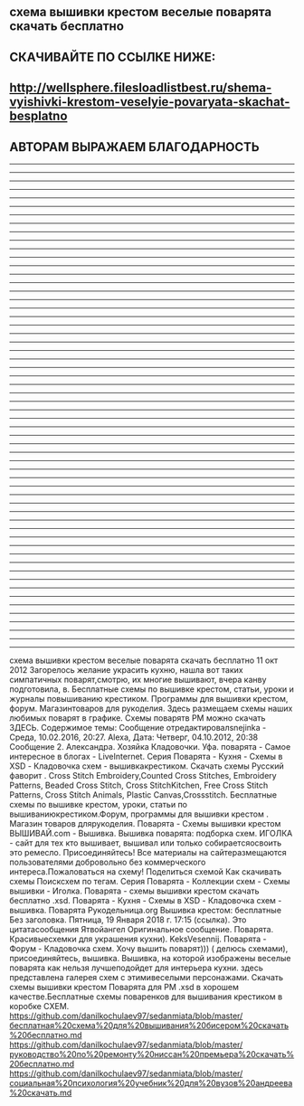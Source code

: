 схема вышивки крестом веселые поварята скачать бесплатно
--------------------------------------------------
СКАЧИВАЙТЕ ПО ССЫЛКЕ НИЖЕ:
--------------------------------------------------
http://wellsphere.filesloadlistbest.ru/shema-vyishivki-krestom-veselyie-povaryata-skachat-besplatno
--------------------------------------------------
АВТОРАМ ВЫРАЖАЕМ БЛАГОДАРНОСТЬ
--------------------------------------------------
--------------------------------------------------
--------------------------------------------------
--------------------------------------------------
--------------------------------------------------
--------------------------------------------------
--------------------------------------------------
--------------------------------------------------
--------------------------------------------------
--------------------------------------------------
--------------------------------------------------
--------------------------------------------------
--------------------------------------------------
--------------------------------------------------
--------------------------------------------------
--------------------------------------------------
--------------------------------------------------
--------------------------------------------------
--------------------------------------------------
--------------------------------------------------
--------------------------------------------------
--------------------------------------------------
--------------------------------------------------
--------------------------------------------------
--------------------------------------------------
--------------------------------------------------
--------------------------------------------------
--------------------------------------------------
--------------------------------------------------
--------------------------------------------------
--------------------------------------------------
--------------------------------------------------
--------------------------------------------------
--------------------------------------------------
--------------------------------------------------
--------------------------------------------------
--------------------------------------------------
--------------------------------------------------
--------------------------------------------------
--------------------------------------------------
--------------------------------------------------
--------------------------------------------------
--------------------------------------------------
--------------------------------------------------
--------------------------------------------------
--------------------------------------------------
--------------------------------------------------
--------------------------------------------------
--------------------------------------------------
--------------------------------------------------
--------------------------------------------------
--------------------------------------------------
--------------------------------------------------
--------------------------------------------------
--------------------------------------------------
--------------------------------------------------
--------------------------------------------------
--------------------------------------------------
--------------------------------------------------
схема вышивки крестом веселые поварята скачать бесплатно 11 окт 2012  Загорелось желание украсить кухню, нашла вот таких симпатичных поварят,смотрю, их многие вышивают, вчера канву подготовила, в. Бесплатные схемы по вышивке крестом, статьи, уроки и журналы повышиванию крестиком. Программы для вышивки крестом, форум. Магазинтоваров для рукоделия. Здесь размещаем схемы наших любимых поварят в графике. Схемы поварятв РМ можно скачать ЗДЕСЬ. Содержимое темы: Сообщение отредактировалsnejinka - Среда, 10.02.2016, 20:27. Alexa, Дата: Четверг, 04.10.2012, 20:38 Сообщение  2. Александра. Хозяйка Кладовочки. Уфа. поварята - Самое интересное в блогах - LiveInternet. Серия Поварята - Кухня - Схемы в XSD - Кладовочка схем - вышивкакрестиком.  Скачать схемы Русский фаворит . Cross Stitch Embroidery,Counted Cross Stitches, Embroidery Patterns, Beaded Cross Stitch, Cross StitchKitchen, Free Cross Stitch Patterns, Cross Stitch Animals, Plastic Canvas,Crossstitch. Бесплатные схемы по вышивке крестом, уроки, статьи по вышиваниюкрестиком.Форум, программы для вышивки крестом . Магазин товаров длярукоделия. Поварята - Схемы вышивки крестом  ВЫШИВАЙ.com - Вышивка. Вышивка поварята: подборка схем. ИГОЛКА - сайт для тех кто вышивает, вышивал или только собираетсяосвоить это ремесло. Присоединяйтесь! Все материалы на сайтеразмещаются пользователями добровольно без коммерческого интереса.Пожаловаться на схему! Поделиться схемой  Как скачивать схемы  Поисксхем по тегам. Серия Поварята - Коллекции схем - Схемы вышивки - Иголка. Поварята - схемы вышивки крестом скачать бесплатно .xsd. Поварята - Кухня - Схемы в XSD - Кладовочка схем - вышивка. Поварята  Рукодельница.org  Вышивка крестом: бесплатные
Без заголовка. Пятница, 19 Января 2018 г. 17:15 (ссылка). Это цитатасообщения Ятвойангел Оригинальное сообщение. Поварята. Красивыесхемки для украшения кухни). KeksVesennij. Поварята - Форум - Кладовочка схем. Хочу вышить поварят))) ( делюсь схемами), присоединяйтесь, вышивка. Вышивка, на которой изображены веселые поварята как нельзя лучшеподойдет для интерьера кухни. здесь представлена галерея схем с этимивеселыми персонажами. Скачать схемы вышивки крестом Поварята для PM .xsd в хорошем качестве.Бесплатные схемы поваренков для вышивания крестиком в коробке СХЕМ.
https://github.com/danilkochulaev97/sedanmiata/blob/master/бесплатная%20схема%20для%20вышивания%20бисером%20скачать%20бесплатно.md
https://github.com/danilkochulaev97/sedanmiata/blob/master/руководство%20по%20ремонту%20ниссан%20премьера%20скачать%20бесплатно.md
https://github.com/danilkochulaev97/sedanmiata/blob/master/социальная%20психология%20учебник%20для%20вузов%20андреева%20скачать.md
